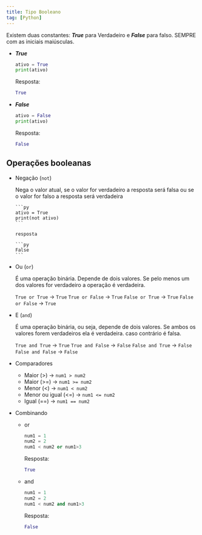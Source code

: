 ```yaml
---
title: Tipo Booleano
tag: [Python]
---
```


Existem duas constantes: ***True*** para Verdadeiro e ***False*** para falso. SEMPRE com as iniciais maiúsculas.

- ***True***

  ```py
  ativo = True
  print(ativo)
  ```

  Resposta:

  ```py
  True
  ```

- ***False***

  ```py
  ativo = False
  print(ativo)
  ```

  Resposta:

  ```py
  False
  ```

## Operações booleanas

- Negação (`not`)

  Nega o valor atual, se o valor for verdadeiro a resposta será falsa ou se o valor for falso a resposta será verdadeira

  ```
  ​```py
  ativo = True
  print(not ativo)
  ​```
  
  resposta
  
  ​```py
  False
  ​``` 
  ```

- Ou (`or`)

  É uma operação binária. Depende de dois valores. Se pelo menos um dos valores for verdadeiro a operação é verdadeira.

  `True or True` -> `True`
  `True or False` -> `True`
  `False or True` -> `True`
  `False or False` -> `True`

- E (`and`)

  É uma operação binária, ou seja, depende de dois valores. Se ambos os valores forem verdadeiros ela é verdadeira. caso contrário é falsa.

  `True and True` -> `True`
  `True and False` -> `False`
  `False and True` -> `False`
  `False and False` -> `False`

- Comparadores 

  - Maior (>) -> `num1 > num2`
  - Maior (>=) -> `num1 >= num2`
  - Menor (<) -> `num1 < num2`
  - Menor ou igual (<=) -> `num1 <= num2`
  - Igual (==) -> `num1 == num2`

- Combinando
  - or

    ```python
    num1 = 1
    num2 = 2
    num1 < num2 or num1>3
    ```
    Resposta:

    ```python
    True
    ```

  - and

    ```py
    num1 = 1
    num2 = 2
    num1 < num2 and num1>3
    ```

    Resposta:

    ```py
    False
    ```

  

